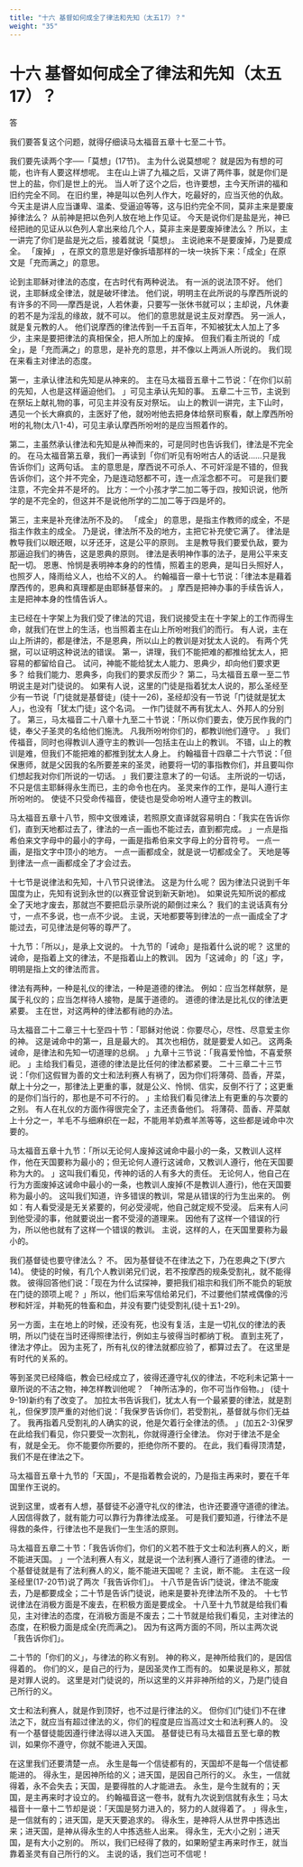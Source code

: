 ```yaml
---
title: "十六 基督如何成全了律法和先知（太五17）？"
weight: "35"
---
```


# 十六 基督如何成全了律法和先知（太五17）？


答

我们要答复这个问题，就得仔细读马太福音五章十七至二十节。

我们要先读两个字──「莫想」(17节)。
主为什么说莫想呢？
就是因为有想的可能，也许有人要这样想呢。
主在山上讲了九福之后，又讲了两件事，就是你们是世上的盐，你们是世上的光。
当人听了这个之后，也许要想，主今天所讲的福和旧约完全不同。
在旧约里，神是叫以色列人作大，吃最好的，应当灭他的仇敌。
今天主是讲人应当谦卑、温柔、受逼迫等等，这与旧约完全不同，莫非主来是要废掉律法么？
从前神是把以色列人放在地上作见证。
今天是说你们是盐是光，神已经把祂的见证从以色列人拿出来给几个人，莫非主来是要废掉律法么？
所以，主一讲完了你们是盐是光之后，接着就说「莫想」。
主说祂来不是要废掉，乃是要成全。
「废掉」
，在原文的意思是好像拆墙那样的一块一块拆下来：「成全」在原文是「充而满之」的意思。

论到主耶稣对律法的态度，在古时代有两种说法。
有一派的说法顶不好。
他们说，主耶稣成全律法，就是破坏律法。
他们说，明明主在此所说的与摩西所说的有许多的不同──摩西是说，人若休妻，只要写一张休书就可以；主却说，凡休妻的若不是为淫乱的缘故，就不可以。
他们的意思就是说主反对摩西。
另一派人，就是复元教的人。
他们说摩西的律法传到一千五百年，不知被犹太人加上了多少，主来是要把律法的真相保全，把人所加上的废掉。
但我们看主所说的「成全」，是「充而满之」的意思，是补充的意思，并不像以上两派人所说的。
我们现在来看主对律法的态度。

第一，主承认律法和先知是从神来的。
主在马太福音五章十二节说：「在你们以前的先知，人也是这样逼迫他们。
」可见主承认先知的事。
五章二十三节，主说到在祭坛上献礼物的事，可见主并没有反对祭坛。
山上的教训一讲完，主下山时，遇见一个长大痳疯的，主医好了他，就吩咐他去把身体给祭司察看，献上摩西所吩咐的礼物(太八1-4)，可见主承认摩西所吩咐的是应当照着作的。

第二，主虽然承认律法和先知是从神而来的，可是同时也告诉我们，律法是不完全的。
在马太福音第五章，我们一再读到「你们听见有吩咐古人的话说……只是我告诉你们」这两句话。
主的意思是，摩西说不可杀人、不可奸淫是不错的，但我告诉你们，这个并不完全，乃是连动怒都不可，连一点淫念都不可。
可是我们要注意，不完全并不是坏的。
比方：一个小孩才学二加二等于四，按知识说，他所学的是不完全的，但这并不是说他所学的二加二等于四是坏的。

第三，主来是补充律法所不及的。
「成全」
的意思，是指主作教师的成全，不是指主作救主的成全。
乃是说，律法所不及的地方，主把它补充使它满了。
律法是教导我们以眼还眼，以牙还牙，这是公平的原则。
主是教导我们要爱仇敌，要为那逼迫我们的祷告，这是恩典的原则。
律法是表明神作事的法子，是用公平来支配一切。
恩惠、怜悯是表明神本身的的性情，照着主的恩典，是叫日头照好人，也照歹人，降雨给义人，也给不义的人。
约翰福音一章十七节说：「律法本是藉着摩西传的，恩典和真理都是由耶稣基督来的。
」摩西是把神办事的手续告诉人，主是把神本身的性情告诉人。

主已经在十字架上为我们受了律法的咒诅，我们说接受主在十字架上的工作而得生命，就我们在世上的生活，也当照着主在山上所吩咐我们的而行。
有人说，主在山上所讲的，都是律法，不是恩典，所以山上的教训是对犹太人说的。
有两个凭据，可以证明这种说法的错误。
第一，讲理，我们不能把难的都推给犹太人，把容易的都留给自己。
试问，神能不能给犹太人能力、恩典少，却向他们要求更多？
给我们能力、恩典多，向我们的要求反而少？
第二，马太福音五章一至二节明说主是对门徒说的。
如果有人说，这里的门徒是指着犹太人说的，那么圣经至少有一节说「门徒就是基督徒」(徒十一26)，圣经却没有一节说「门徒就是犹太人」，也没有「犹太门徒」这个名词。
一作门徒就不再有犹太人、外邦人的分别了。
第三，马太福音二十八章十九至二十节说：「所以你们要去，使万民作我的门徒，奉父子圣灵的名给他们施洗。
凡我所吩咐你们的，都教训他们遵守。
」我们传福音，同时也得教训人遵守主的教训──包括主在山上的教训。
不错，山上的教训是难，但我们不能把难的都推到犹太人身上。
约翰福音十四章二十六节说：「但保惠师，就是父因我的名所要差来的圣灵，祂要将一切的事指教你们，并且要叫你们想起我对你们所说的一切话。
」我们要注意末了的一句话。
主所说的一切话，不只是信主耶稣得永生而已，主的命令也在内。
圣灵来作的工作，是叫人遵行主所吩咐的。
使徒不只受命传福音，使徒也是受命吩咐人遵守主的教训。

马太福音五章十八节，照中文很难读，若照原文直译就容易明白：「我实在告诉你们，直到天地都过去了，律法的一点一画也不能过去，直到都完成。
」一点是指希伯来文字母中的最小的字母，一画是指希伯来文字母上的分音符号。
一点一画，是指文字中顶小的地方。
一点一画都成全，就是说一切都成全了。
天地是等到律法一点一画都成全了才会过去。

十七节是说律法和先知，十八节只说律法。
这是为什么呢？
因为律法只说到千年国度为止，先知有说到永世的(以赛亚曾说到新天新地)。
如果说先知所说的都成全了天地才废去，那就岂不要把启示录所说的颠倒过来么？
我们的主说话真有分寸，一点不多说，也一点不少说。
主说，天地都要等到律法的一点一画成全了才能过去，可见律法是何等的尊严了。

十九节：「所以」，是承上文说的。
十九节的「诫命」是指着什么说的呢？
这里的诫命，是指着上文的律法，不是指着山上的教训。
因为「这诫命」的「这」字，明明是指上文的律法而言。

律法有两种，一种是礼仪的律法，一种是道德的律法。
例如：应当怎样献祭，是属于礼仪的；应当怎样待人接物，是属于道德的。
道德的律法是比礼仪的律法更紧要。
主在世，对这两种的律法都有祂的办法。

马太福音二十二章三十七至四十节：「耶稣对他说：你要尽心，尽性、尽意爱主你的神。
这是诫命中的第一，且是最大的。
其次也相仿，就是要爱人如己。
这两条诫命，是律法和先知一切道理的总纲。
」九章十三节说：「我喜爱怜恤，不喜爱祭祀。
」主给我们看见，道德的律法是比任何的律法都紧要。
二十三章二十三节说：「你们这假冒为善的文士和法利赛人有祸了，因为你们将薄荷、茴香，芹菜，献上十分之一，那律法上更重的事，就是公义、怜悯、信实，反倒不行了；这更重的是你们当行的，那也是不可不行的。
」主给我们看见律法上有更重的与次要的之别。
有人在礼仪的方面作得很完全了，主还责备他们。
将薄荷、茴香、芹菜献上十分之一，羊毛不与细麻织在一起，不能用羊奶煮羊羔等等，这些都是诫命中次要的。

马太福音五章十九节：「所以无论何人废掉这诫命中最小的一条，又教训人这样作，他在天国要称为最小的；但无论何人遵行这诫命，又教训人遵行，他在天国要称为大的。
」这叫我们看见，传神的话的人有多大的责任。
无论何人，他自己在行为方面废掉这诫命中最小的一条，也教训人废掉(不是教训人遵行)，他在天国要称为最小的。
这叫我们知道，许多错误的教训，常是从错误的行为生出来的。
例如：有人看受浸是无关紧要的，何必受浸呢，他自己就定规不受浸。
后来有人问到他受浸的事，他就要说出一套不受浸的道理来。
因他有了这样一个错误的行为，所以他也就有了这样一个错误的教训。
主说，这样的人，在天国里要称为最小的。

我们基督徒也要守律法么？
不。
因为基督徒不在律法之下，乃在恩典之下(罗六14)。
使徒的时候，有几个人教训弟兄们说，若不按摩西的规条受割礼，就不能得救。
彼得回答他们说：「现在为什么试探神，要把我们祖宗和我们所不能负的轭放在门徒的颈项上呢？
」所以，他们后来写信给弟兄们，不过要他们禁戒偶像的污秽和奸淫，并勒死的牲畜和血，并没有要门徒受割礼(徒十五1-29)。

另一方面，主在地上的时候，还没有死，也没有复活，主是一切礼仪的律法的表明，所以门徒在当时还得照律法行，例如主与彼得当时都纳丁税。
直到主死了，律法才停止。
因为主死了，所有礼仪的律法就都应验了，都算过去了。
在这里是有时代的关系的。

等到圣灵已经降临，教会已经成立了，彼得还遵守礼仪的律法，不吃利未记第十一章所说的不洁之物，神怎样教训他呢？
「神所洁净的，你不可当作俗物。」
(徒十9-19)新约有了改变了。
加拉太书告诉我们，犹太人有一个最紧要的律法，就是割礼，但保罗顶严重的对他们说：「我保罗告诉你们，若受割礼，基督就与你们无益了。
我再指着凡受割礼的人确实的说，他是欠着行全律法的债。
」(加五2-3)保罗在此给我们看见，你只要受一次割礼，你就得遵行全律法。
你对于律法不是全有，就是全无。
你不能要你所要的，拒绝你所不要的。
在此，我们看得顶清楚，我们不是在律法之下。

马太福音五章十九节的「天国」，不是指着教会说的，乃是指主再来时，要在千年国里作王说的。

说到这里，或者有人想，基督徒不必遵守礼仪的律法，也许还要遵守道德的律法。
人因信得救了，就有能力可以靠行为靠律法成圣。
可是我们要知道，行律法不是得救的条件，行律法也不是我们一生生活的原则。

马太福音五章二十节：「我告诉你们，你们的义若不胜于文士和法利赛人的义，断不能进天国。
」一个法利赛人有义，就是说一个法利赛人遵行了道德的律法。
一个基督徒就是有了法利赛人的义，能不能进天国呢？
主说，断不能。
主在这一段圣经里(17-20节)说了两次「我告诉你们」。
十八节是告诉门徒说，律法不能废去，乃是都要成全；二十节是告诉门徒说，祂来是要补充律法所不及的。
十七节说律法在消极方面是不废去，在积极方面是要成全。
十八至十九节就是给我们看见，主对律法的态度，在消极方面是不废去；二十节就是给我们看见，主对律法的态度，在积极力面是成全(充而满之)。
因为有这两方面的不同，所以主两次说「我告诉你们」。

二十节的「你们的义」，与律法的称义有别。
神的称义，是神所给我们的，是因信得着的。
你们的义，是自己的行为，是因圣灵作工而有的。
如果说是称义，那就是对罪人说的。
这里是对门徒说的，所以这里的义并非神所给的义，乃是门徒自己所行的义。

文士和法利赛人，就是作到顶好，也不过是行律法的义。
但你们(门徒们)不在律法之下，就应当有超过律法的义，你们的程度是应当高过文士和法利赛人的。
没有一个基督徒能因遵行律法得以进入天国。
基督徒已有马太福音五至七章的教训，如果你不遵守，你就不能进入天国。

在这里我们还要清楚一点。
永生是每一个信徒都有的，天国却不是每一个信徒都能进的。
得永生，是因神所给的义；进天国，是因自己所行的义。
永生，一信就得着，永不会失去；天国，是要得胜的人才能进去。
永生，是今生就有的；天国，是主再来时才设立的。
约翰福音这一卷书，就有九次说到信就有永生；马太福音十一章十二节却是说：「天国是努力进入的，努力的人就得着了。
」得永生，是一信就有的；进天国，是天天要追求的。
得永生，是神将人从世界中拣选出来；进天国，是神从得永生的人中拣选些人出来。
得永生，无大小之别；进天国，是有大小之别的。
所以，我们已经得了救的，如果盼望主再来时作王，就当靠着圣灵有自己所行的义。
主说的话，我们岂可不信呢！
